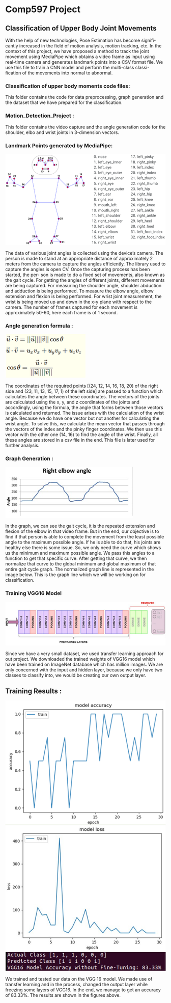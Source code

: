 # Comp597 Project

## Classification of Upper Body Joint Movements 

With the help of new technologies, Pose Estimation has become signifi-
cantly increased in the field of motion analysis, motion tracking, etc. In
the context of this project, we have proposed a method to track the joint
movement using MediaPipe which obtains a video frame as input using
real-time camera and generates landmark points into a CSV format file.
We use this file to train a CNN model and perform the multi-class classi-
fication of the movements into normal to abnormal.

### Classification of upper body moments code files: 
This folder contains the code for data preprocessing, graph generation and the dataset that we have prepared for the classification.
### Motion_Detection_Project : 
This folder contains the video capture and the angle generation code for the shoulder, elbo and wrist joints in 3-dimension vectors. 

### Landmark Points generated by MediaPipe:
![Pose](Pose.png)

The data of various joint angles is collected using the device’s camera. The
person is made to stand at an appropriate distance of approximately 2 meters
from the camera to capture the angles efficiently. The library used to capture
the angles is open CV. Once the capturing process has been started, the per-
son is made to do a fixed set of movements, also known as the gait cycle. For
getting the angles of different joints, different movements are being captured.
For measuring the shoulder angle, shoulder abduction and adduction is being
performed. To measure the elbow angle, elbow extension and flexion is being
performed. For wrist joint measurement, the wrist is being moved up and down
in the x-y plane with respect to the camera. The number of frames captured
for each movement is approximately 50-60, here each frame is of 1 second.


### Angle generation formula :
![AngleFormula](AngleFormula.png)

The coordinates of the required points [(24, 12, 14, 16, 18, 20) of the right
side and (23, 11, 13, 15, 17, 1) of the left side] are passed to a function which
calculates the angle between these coordinates. 
The vectors of the joints are calculated using the x, y, and z coordinates of the joints and accordingly,
using the formula, the angle that forms between those vectors is calculated
and returned. The issue arises with the calculation of the wrist angle. Because
we do have one vector but not another for calculating the wrist angle. To
solve this, we calculate the mean vector that passes through the vectors of
the index and the pinky finger coordinates. We then use this vector with the
other one (14, 16) to find the angle of the wrist. Finally, all these angles are
stored in a csv file in the end. This file is later used for further analysis.

### Graph Generation :
![AngleGraph](AngleGraph.png)

In the graph, we can see the gait cycle, it is the repeated extension and
flexion of the elbow in that video frame. But in the end, our objective is to
find if that person is able to complete the movement from the least possible
angle to the maximum possible angle. If he is able to do that, his joints are
healthy else there is some issue. So, we only need the curve which shows us
the minimum and maximum possible angle. We pass this angles to a function
to get that specific curve. After getting that curve, we then normalize that
curve to the global minimum and global maximum of that entire gait cycle
graph. The normalized graph line is represented in the image below. This is
the graph line which we will be working on for classification.

### Training VGG16 Model
![movement10](movement10.png)

Since we have a very small dataset, we used transfer learning approach for
out project. We downloaded the trained weights of VGG16 model which have
been trained on ImageNet database which has million images. We are only
concerned with the input and hidden layer, because we only have two classes
to classify into, we would be creating our own output layer.

## Training Results :
![M_acc](M_acc.png)
![M_loss](M_loss.png)
![Res](Res.png)

We trained and tested our data on the VGG 16 model. We made use of transfer
learning and in the process, changed the output layer while freezing some layers
of VGG16. In the end, we manage to get an accuracy of 83.33%. The results are shown in the figures above.






